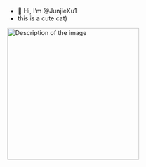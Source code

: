 - 👋 Hi, I’m @JunjieXu1
- this is a cute cat)
<img src="https://media.npr.org/assets/img/2023/12/12/gettyimages-1054147940-627235e01fb63b4644bec84204c259f0a343e35b.jpg" alt="Description of the image" width="300"/>
